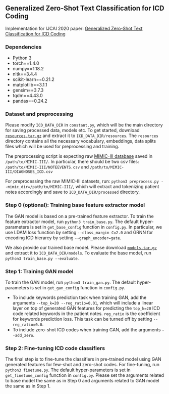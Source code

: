 ## Generalized Zero-Shot Text Classification for ICD Coding
Implementation for IJCAI 2020 paper: [Generalized Zero-Shot Text Classification for ICD Coding](https://www.ijcai.org/Proceedings/2020/0556.pdf)

### Dependencies
* Python 3
* torch==1.4.0
* numpy==1.18.2
* nltk==3.4.4
* scikit-learn==0.21.2
* matplotlib==3.1.1
* gensim==3.7.3
* tqdm==4.43.0
* pandas==0.24.2

### Dataset and preprocessing
Please modify ```ICD_DATA_DIR``` in ```constant.py```, which will be the main directory for saving processed data, models etc. To get started, download [```resources.tar.gz```](https://drive.google.com/file/d/1WNLxdmRclD2gHvNRhQ-IwptN_eFwrqU2/view?usp=sharing) and extract it to ```ICD_DATA_DIR/resources```. The ```resources``` directory contains all the necessary vocabulary, embeddings, data splits files which will be used for preprocessing and training.  

The preprocessing script is expecting raw [MIMIC-III database](https://mimic.physionet.org/) saved in ```/path/to/MIMIC-III/```. In particular, there should be two csv files: ```/path/to/MIMIC-III/NOTEEVENTS.csv``` and ```/path/to/MIMIC-III/DIAGNOSES_ICD.csv```

For preprocessing the raw MIMIC-III datasets, run: ```python3 preprocess.py --mimic_dir=/path/to/MIMIC-III/```,
which will extract and tokenizing patient notes accordingly and save to ```ICD_DATA_DIR/processed``` directory.

### Step 0 (optional): Training base feature extractor model
The GAN model is based on a pre-trained feature extractor. To train the feature extractor model, run ```python3 train_base.py```.
The default hyper-parameters is set in ```get_base_config``` function in ```config.py```. In particular, we use LDAM loss function by setting ```--class_margin C=2.0``` and GRNN for encoding ICD hierarcy by setting ```--graph_encoder=gate```.

We also provide our trained base model. Please download [```models.tar.gz```](https://drive.google.com/file/d/12K5_V693QN0ASbhlGhJWpUeG8BNqcKqy/view?usp=sharing) and extract it to ```ICD_DATA_DIR/models```. To evaluate the base model, run ```python3 train_base.py --evaluate```.

### Step 1: Training GAN model
To train the GAN model, run ```python3 train_gan.py```.  The default hyper-parameters is set in ```get_gan_config``` function in ```config.py```. 

* To include keywords prediction task when training GAN, add the arguments ```--top_k=20 --reg_ratio=0.01```, which will include a linear layer on top of generated GAN features for predicting the ```top_k=20``` ICD code related keywords in the patient notes. ```reg_ratio``` is the coefficient for keywords prediction loss. This task can be turned off by setting ```--reg_ratio=0.0```.
* To include zero-shot ICD codes when training GAN, add the arguments ```--add_zero```.

### Step 2: Fine-tuning ICD code classifiers
The final step is to fine-tune the classifiers in pre-trained model using GAN generated features for few-shot and zero-shot codes.
For fine-tuning, run ```python3 finetune.py```. The default hyper-parameters is set in ```get_finetune_config``` function in ```config.py```.
Please set the arguments related to base model the same as in Step 0 and arguments related to GAN model the same as in Step 1.
